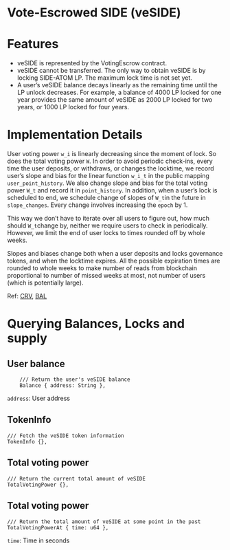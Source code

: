# Vote-Escrowed SIDE (veSIDE)

# Features

- veSIDE is represented by the VotingEscrow contract.
- veSIDE cannot be transferred. The only way to obtain veSIDE is by locking SIDE-ATOM LP. The maximum lock time is not set yet.
- A user’s veSIDE balance decays linearly as the remaining time until the LP unlock decreases. For example, a balance of 4000 LP locked for one year provides the same amount of veSIDE as 2000 LP locked for two years, or 1000 LP locked for four years.

# Implementation Details

User voting power `w_i` is linearly decreasing since the moment of lock. So does the total voting power `W`. In order to avoid periodic check-ins, every time the user deposits, or withdraws, or changes the locktime, we record user’s slope and bias for the linear function `w_i_t` in the public mapping `user_point_history`. We also change slope and bias for the total voting power `W_t` and record it in `point_history`. In addition, when a user’s lock is scheduled to end, we schedule change of slopes of `W_t`in the future in `slope_changes`. Every change involves increasing the `epoch` by 1.

This way we don’t have to iterate over all users to figure out, how much should 
`W_t`change by, neither we require users to check in periodically. However, we limit the end of user locks to times rounded off by whole weeks.

Slopes and biases change both when a user deposits and locks governance tokens, and when the locktime expires. All the possible expiration times are rounded to whole weeks to make number of reads from blockchain proportional to number of missed weeks at most, not number of users (which is potentially large).

Ref: [CRV](https://curve.readthedocs.io/dao-vecrv.html), [BAL](https://docs.balancer.fi/concepts/governance/veBAL/)

# Querying Balances, Locks and supply

## User balance
```
    /// Return the user's veSIDE balance
    Balance { address: String },
```
`address`: User address

## TokenInfo
```
/// Fetch the veSIDE token information
TokenInfo {},
```

## Total voting power
```
/// Return the current total amount of veSIDE
TotalVotingPower {},
```

## Total voting power
```
/// Return the total amount of veSIDE at some point in the past
TotalVotingPowerAt { time: u64 },
```
`time`: Time in seconds

